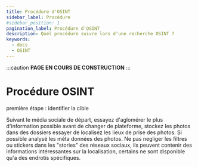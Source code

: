 ```yaml
---
title: Procédure d'OSINT
sidebar_label: Procédure
#sidebar_position: 1
pagination_label: Procédure d'OSINT
description: Quel procédure suivre lors d'une recherche OSINT ?
keywords:
  - docs
  - OSINT
---
```


:::caution
**PAGE EN COURS DE CONSTRUCTION**
:::

# Procédure OSINT

première étape : identifier la cible

Suivant le média sociale de départ, essayez d'aglomérer le plus d'information possible avant de changer de plateforme, stockez les photos dans des dossiers essayer de localisez les lieux de prise des photos. Si possible analysé les méta données des photos.
Ne pas negliger les filtres ou stickers dans les "stories" des réseaux sociaux, ils peuvent contenir des informations intéressantes sur la localisation, certains ne sont disponible qu'a des endrotis spécifiques.
